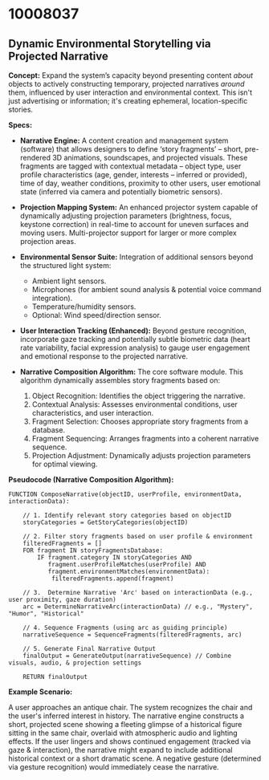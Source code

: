 # 10008037

## Dynamic Environmental Storytelling via Projected Narrative

**Concept:** Expand the system’s capacity beyond presenting content *about* objects to actively constructing temporary, projected narratives *around* them, influenced by user interaction and environmental context.  This isn't just advertising or information; it's creating ephemeral, location-specific stories.

**Specs:**

*   **Narrative Engine:** A content creation and management system (software) that allows designers to define ‘story fragments’ – short, pre-rendered 3D animations, soundscapes, and projected visuals. These fragments are tagged with contextual metadata – object type, user profile characteristics (age, gender, interests – inferred or provided), time of day, weather conditions, proximity to other users, user emotional state (inferred via camera and potentially biometric sensors).

*   **Projection Mapping System:** An enhanced projector system capable of dynamically adjusting projection parameters (brightness, focus, keystone correction) in real-time to account for uneven surfaces and moving users. Multi-projector support for larger or more complex projection areas.

*   **Environmental Sensor Suite:** Integration of additional sensors beyond the structured light system:
    *   Ambient light sensors.
    *   Microphones (for ambient sound analysis & potential voice command integration).
    *   Temperature/humidity sensors.
    *   Optional: Wind speed/direction sensor.

*   **User Interaction Tracking (Enhanced):**  Beyond gesture recognition, incorporate gaze tracking and potentially subtle biometric data (heart rate variability, facial expression analysis) to gauge user engagement and emotional response to the projected narrative.

*   **Narrative Composition Algorithm:**  The core software module. This algorithm dynamically assembles story fragments based on:
    1.  Object Recognition: Identifies the object triggering the narrative.
    2.  Contextual Analysis: Assesses environmental conditions, user characteristics, and user interaction.
    3.  Fragment Selection: Chooses appropriate story fragments from a database.
    4.  Fragment Sequencing:  Arranges fragments into a coherent narrative sequence.
    5.  Projection Adjustment: Dynamically adjusts projection parameters for optimal viewing.

**Pseudocode (Narrative Composition Algorithm):**

```
FUNCTION ComposeNarrative(objectID, userProfile, environmentData, interactionData):

    // 1. Identify relevant story categories based on objectID
    storyCategories = GetStoryCategories(objectID)

    // 2. Filter story fragments based on user profile & environment
    filteredFragments = []
    FOR fragment IN storyFragmentsDatabase:
        IF fragment.category IN storyCategories AND
           fragment.userProfileMatches(userProfile) AND
           fragment.environmentMatches(environmentData):
            filteredFragments.append(fragment)

    // 3.  Determine Narrative 'Arc' based on interactionData (e.g., user proximity, gaze duration)
    arc = DetermineNarrativeArc(interactionData) // e.g., "Mystery", "Humor", "Historical"

    // 4. Sequence Fragments (using arc as guiding principle)
    narrativeSequence = SequenceFragments(filteredFragments, arc)

    // 5. Generate Final Narrative Output
    finalOutput = GenerateOutput(narrativeSequence) // Combine visuals, audio, & projection settings

    RETURN finalOutput
```

**Example Scenario:**

A user approaches an antique chair. The system recognizes the chair and the user's inferred interest in history.  The narrative engine constructs a short, projected scene showing a fleeting glimpse of a historical figure sitting in the same chair, overlaid with atmospheric audio and lighting effects. If the user lingers and shows continued engagement (tracked via gaze & interaction), the narrative might expand to include additional historical context or a short dramatic scene.  A negative gesture (determined via gesture recognition) would immediately cease the narrative.